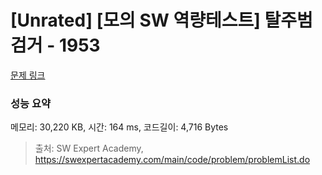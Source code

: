 # [Unrated] [모의 SW 역량테스트] 탈주범 검거 - 1953 

[문제 링크](https://swexpertacademy.com/main/code/problem/problemDetail.do?contestProbId=AV5PpLlKAQ4DFAUq) 

### 성능 요약

메모리: 30,220 KB, 시간: 164 ms, 코드길이: 4,716 Bytes



> 출처: SW Expert Academy, https://swexpertacademy.com/main/code/problem/problemList.do